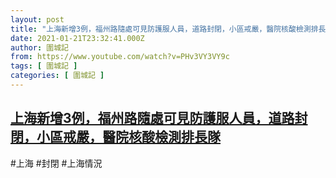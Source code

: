 ```yaml
---
layout: post
title: "上海新增3例，福州路隨處可見防護服人員，道路封閉，小區戒嚴，醫院核酸檢測排長隊"
date: 2021-01-21T23:32:41.000Z
author: 圍城記
from: https://www.youtube.com/watch?v=PHv3VY3VY9c
tags: [ 圍城記 ]
categories: [ 圍城記 ]
---
```

<!--1611271961000-->
[上海新增3例，福州路隨處可見防護服人員，道路封閉，小區戒嚴，醫院核酸檢測排長隊](https://www.youtube.com/watch?v=PHv3VY3VY9c)
------

<div>
#上海 #封閉 #上海情況
</div>
